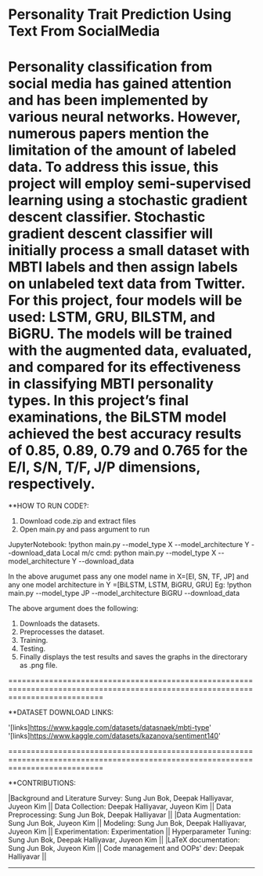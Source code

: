 # Personality Trait Prediction Using Text From SocialMedia

# Personality classification from social media has gained attention and has been implemented by various neural networks. However, numerous papers mention the limitation of the amount of labeled data. To address this issue, this project will employ semi-supervised learning using a stochastic gradient descent classifier. Stochastic gradient descent classifier will initially process a small dataset with MBTI labels and then assign labels on unlabeled text data from Twitter. For this project, four models will be used: LSTM, GRU, BILSTM, and BiGRU. The models will be trained with the augmented data, evaluated, and compared for its effectiveness in classifying MBTI personality types. In this project’s final examinations, the BiLSTM model achieved the best accuracy results of 0.85, 0.89, 0.79 and 0.765 for the E/I, S/N, T/F, J/P dimensions, respectively.

**HOW TO RUN CODE?:
1. Download code.zip and extract files
2. Open main.py and pass argument to run 

JupyterNotebook: !python main.py --model_type X --model_architecture Y --download_data
Local m/c cmd: python main.py --model_type X --model_architecture Y --download_data

In the above arugumet pass any one model name in X=[EI, SN, TF, JP] and 
  any one model architecture in Y =[BiLSTM, LSTM, BiGRU, GRU]
  Eg: !python main.py --model_type JP --model_architecture BiGRU --download_data
	
The above argument does the following:
1. Downloads the datasets.
2. Preprocesses the dataset.
3. Training.
4. Testing.
5. Finally displays the test results and saves the graphs in the directorary as .png file.
	
=================================================================================================================================

**DATASET DOWNLOAD LINKS:

'[links]https://www.kaggle.com/datasets/datasnaek/mbti-type'
'[links]https://www.kaggle.com/datasets/kazanova/sentiment140'

=================================================================================================================================

**CONTRIBUTIONS:

|Background and Literature Survey: Sung Jun Bok, Deepak Halliyavar, Juyeon Kim || Data Collection: Deepak Halliyavar, Juyeon Kim || Data Preprocessing: Sung Jun Bok, Deepak Halliyavar ||
|Data Augmentation: Sung Jun Bok, Juyeon Kim || Modeling: Sung Jun Bok, Deepak Halliyavar, Juyeon Kim || Experimentation: Experimentation  || Hyperparameter Tuning: Sung Jun Bok, Deepak Halliyavar, Juyeon Kim ||
|LaTeX documentation: Sung Jun Bok, Juyeon Kim || Code management and OOPs' dev: Deepak Halliyavar ||
___________________________________________________________________________________________________________________________________
